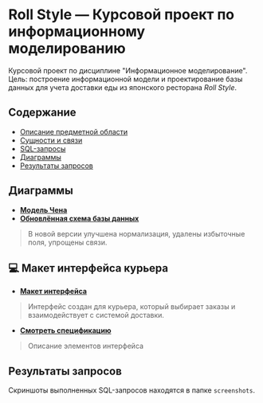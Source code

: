 # Roll Style — Курсовой проект по информационному моделированию

Курсовой проект по дисциплине "Информационное моделирование".  
Цель: построение информационной модели и проектирование базы данных для учета доставки еды из японского ресторана *Roll Style*.

## Содержание
- [Описание предметной области](project-description.md)
- [Сущности и связи](project-description.md#описание-сущностей)
- [SQL-запросы](queries.sql)
- [Диаграммы](#диаграммы)
- [Результаты запросов](#результаты-запросов)

## Диаграммы
- **[Модель Чена](chen-model.png)**
- **[Обновлённая схема базы данных](db-schema(new).jpg)**
> В новой версии улучшена нормализация, удалены избыточные поля, упрощены связи.  

## 💻 Макет интерфейса курьера  
- **[Макет интерфейса](interface-mockup.png)**  
> Интерфейс создан для курьера, который выбирает заказы и взаимодействует с системой доставки.
- **[Смотреть спецификацию](interface-specification.md)**
> Описание элементов интерфейса  

## Результаты запросов
Скриншоты выполненных SQL-запросов находятся в папке `screenshots`.
